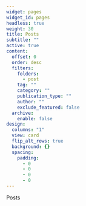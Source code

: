 ```yaml
---
widget: pages
widget_id: pages
headless: true
weight: 30
title: Posts
subtitle: ""
active: true
content:
  offset: 0
  order: desc
  filters:
    folders:
      - post
    tag: ""
    category: ""
    publication_type: ""
    author: ""
    exclude_featured: false
  archive:
    enable: false
design:
  columns: "1"
  view: card
  flip_alt_rows: true
  background: {}
  spacing:
    padding:
      - 0
      - 0
      - 0
      - 0
---
```

Posts